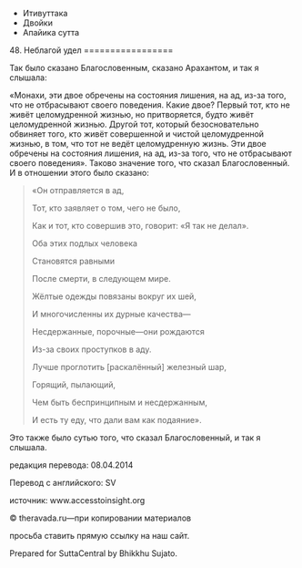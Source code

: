 









* Итивуттака
* Двойки
* Апайика сутта


48\. Неблагой удел
\=\=\=\=\=\=\=\=\=\=\=\=\=\=\=\=\=



Так было сказано Благословенным, сказано Арахантом, и так я слышала:


«Монахи, эти двое обречены на состояния лишения, на ад, из\-за того, что не отбрасывают своего поведения\. Какие двое? Первый тот, кто не живёт целомудренной жизнью, но притворяется, будто живёт целомудренной жизнью\. Другой тот, который безосновательно обвиняет того, кто живёт совершенной и чистой целомудренной жизнью, в том, что тот не ведёт целомудренную жизнь\. Эти двое обречены на состояния лишения, на ад, из\-за того, что не отбрасывают своего поведения»\. Таково значение того, что сказал Благословенный\. И в отношении этого было сказано:



> «Он отправляется в ад,  
> 
> Тот, кто заявляет о том, чего не было,  
> 
> Как и тот, кто совершив это, говорит: «Я так не делал»\.  
> 
> Оба этих подлых человека  
> 
> Становятся равными  
> 
> После смерти, в следующем мире\.  
> 
> Жёлтые одежды повязаны вокруг их шей,  
> 
> И многочисленны их дурные качества—  
> 
> Несдержанные, порочные—они рождаются  
> 
> Из\-за своих проступков в аду\.
> 
> 
> Лучше проглотить \[раскалённый\] железный шар,  
> 
> Горящий, пылающий,  
> 
> Чем быть беспринципным и несдержанным,  
> 
> И есть ту еду, что дали вам как подаяние»\.


Это также было сутью того, что сказал Благословенный, и так я слышала\.



редакция перевода: 08\.04\.2014


Перевод с английского: SV


источник: www\.accesstoinsight\.org


© theravada\.ru—при копировании материалов


просьба ставить прямую ссылку на наш сайт\.


Prepared for SuttaCentral by Bhikkhu Sujato\.






